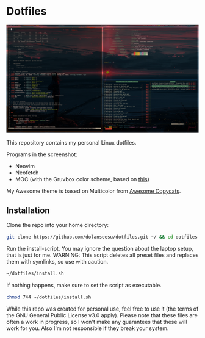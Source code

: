 # Dotfiles

![screenshot.png](screenshot.png)

This repository contains my personal Linux dotfiles.

Programs in the screenshot:
- Neovim
- Neofetch
- MOC (with the Gruvbox color scheme, based on [this](github.com/hringriin/dotfiles))

My Awesome theme is based on Multicolor from [Awesome Copycats](https://github.com/lcpz/awesome-copycats).

## Installation

Clone the repo into your home directory:

```bash
git clone https://github.com/dolanseesu/dotfiles.git ~/ && cd dotfiles
```

Run the install-script. You may ignore the question about the laptop setup, that is just for me.
WARNING: This script deletes all preset files and replaces them with symlinks, so use with caution.

```bash
~/dotfiles/install.sh
```

If nothing happens, make sure to set the script as executable.

```bash
chmod 744 ~/dotfiles/install.sh
```

While this repo was created for personal use, feel free to use it (the terms of the GNU General Public License v3.0 apply).
Please note that these files are often a work in progress, so I won't make any guarantees that these will work for you. Also I'm not responsible if they break your system.
